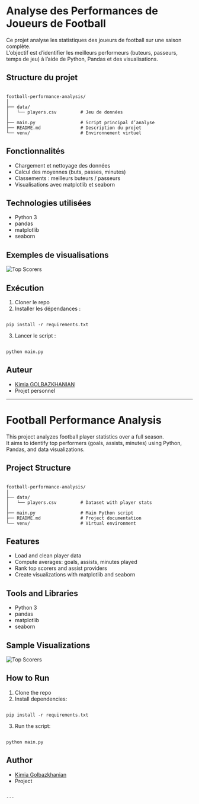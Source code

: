 # Analyse des Performances de Joueurs de Football

Ce projet analyse les statistiques des joueurs de football sur une saison complète.  
L’objectif est d’identifier les meilleurs performeurs (buteurs, passeurs, temps de jeu) à l’aide de Python, Pandas et des visualisations.

## Structure du projet

```

football-performance-analysis/
│
├── data/
│   └── players.csv         # Jeu de données
│
├── main.py                 # Script principal d’analyse
├── README.md               # Description du projet
└── venv/                   # Environnement virtuel

```

## Fonctionnalités

- Chargement et nettoyage des données
- Calcul des moyennes (buts, passes, minutes)
- Classements : meilleurs buteurs / passeurs
- Visualisations avec matplotlib et seaborn

## Technologies utilisées

- Python 3
- pandas
- matplotlib
- seaborn

## Exemples de visualisations

![Top Scorers](https://via.placeholder.com/600x300.png?text=Top+Goal+Scorers)

## Exécution

1. Cloner le repo  
2. Installer les dépendances :  
```

pip install -r requirements.txt

```
3. Lancer le script :  
```

python main.py

```

## Auteur

- [Kimia GOLBAZKHANIAN](https://github.com/KimiaGol)
- Projet personnel

---

# Football Performance Analysis

This project analyzes football player statistics over a full season.  
It aims to identify top performers (goals, assists, minutes) using Python, Pandas, and data visualizations.

## Project Structure

```

football-performance-analysis/
│
├── data/
│   └── players.csv         # Dataset with player stats
│
├── main.py                 # Main Python script
├── README.md               # Project documentation
└── venv/                   # Virtual environment

```

## Features

- Load and clean player data
- Compute averages: goals, assists, minutes played
- Rank top scorers and assist providers
- Create visualizations with matplotlib and seaborn

## Tools and Libraries

- Python 3
- pandas
- matplotlib
- seaborn

## Sample Visualizations

![Top Scorers](https://via.placeholder.com/600x300.png?text=Top+Goal+Scorers)

## How to Run

1. Clone the repo  
2. Install dependencies:  
```

pip install -r requirements.txt

```
3. Run the script:  
```

python main.py

```

## Author

- [Kimia Golbazkhanian](https://github.com/KimiaGol)
- Project
```

---